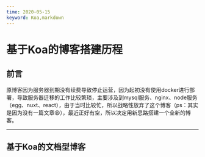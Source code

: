```yaml
---
time: 2020-05-15
keyword: Koa,markdown
---
```



# 基于Koa的博客搭建历程

## 前言

原博客因为服务器到期没有续费导致停止运营，因为起初没有使用docker进行部署，导致服务器迁移的工作比较繁琐，主要涉及到mysql服务、nginx、node服务（egg、nuxt、react），由于当时比较忙，所以战略性放弃了这个博客（ps：其实是因为没有一篇文章😫），最近正好有空，所以决定用新思路搭建一个全新的博客。

---

## 基于Koa的文档型博客







